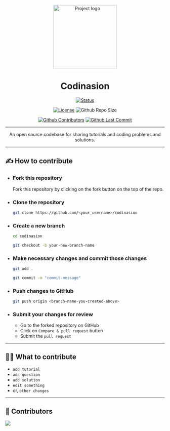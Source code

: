 <p align="center">
 <img width="200px" height="200px" src="https://media.githubusercontent.com/media/harshraj8843/harshraj8843/assets/logo-manifest.png" alt="Project logo" />
</p>

<h1 align="center">Codinasion</h1>

<div align="center">

[![Status](https://img.shields.io/badge/status-LIVE-brightgreen)](https://codinasion.web.app/)

[![License](https://img.shields.io/badge/license-MIT-green.svg)](/LICENSE.md)
![Github Repo Size](https://img.shields.io/github/repo-size/codinasion/codinasion)

[![Github Contributors](https://img.shields.io/github/contributors/codinasion/codinasion)](https://github.com/codinasion/codinasion/graphs/contributors)
[![Github Last Commit](https://img.shields.io/github/last-commit/codinasion/codinasion)](https://github.com/codinasion/codinasion/graphs/commit-activity)

</div>

---

<p align="center"> An open source codebase for sharing tutorials and coding problems and solutions.
    <br/>
</p>

---

## ✍️ How to contribute

- ### Fork this repository

  Fork this repository by clicking on the fork button on the top of the repo.

- ### Clone the repository

  ```bash
  git clone https://github.com/<your_username>/codinasion
  ```

- ### Create a new branch

  ```bash
  cd codinasion
  ```

  ```bash
  git checkout -b your-new-branch-name
  ```

- ### Make necessary changes and commit those changes

  ```bash
  git add .
  ```

  ```bash
  git commit -m "commit-message"
  ```

- ### Push changes to GitHub

  ```bash
  git push origin <branch-name-you-created-above>
  ```

- ### Submit your changes for review

  - Go to the forked repository on GitHub
  - Click on `Compare & pull request` button
  - Submit the `pull request`

---

## 👨‍💻 What to contribute

<!-- this section will be expanded later -->

- `add tutorial`
- `add question`
- `add solution`
- `edit something`
- or, `other changes`
  
---

## 🎉 Contributors

<a href="https://github.com/codinasion/codinasion/graphs/contributors">
  <img src="https://contrib.rocks/image?repo=codinasion/codinasion" />
</a>
